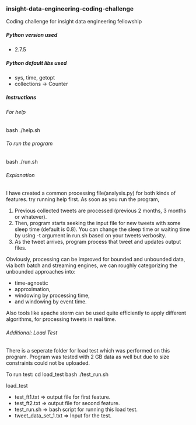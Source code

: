 ### insight-data-engineering-coding-challenge
Coding challenge for insight data engineering fellowship

##### Python version used
- 2.7.5

##### Python default libs used
- sys, time, getopt
- collections -> Counter

##### Instructions
###### For help
bash ./help.sh
###### To run the program
bash ./run.sh

###### Explanation
I have created a common processing file(analysis.py) for both kinds of features. try running help first.
  As soon as you run the program, 
  1. Previous collected tweets are processed (previous 2 months, 3 months or whatever).
  2. Then, program starts seeking the input file for new tweets with some sleep time (default is 0.8). You can change the sleep time or waiting time by using -t argument in run.sh based on your tweets verbosity.
  3. As the tweet arrives, program process that tweet and updates output files.

Obviously, processing can be improved for bounded and unbounded data, via both batch and streaming engines, we can roughly categorizing the unbounded approaches into: 
- time-agnostic
- approximation, 
- windowing by processing time, 
- and windowing by event time.

Also tools like apache storm can be used quite efficiently to apply different algorithms, for processing tweets in real time.

###### Additional: Load Test
There is a seperate folder for load test which was performed on this program. Program was tested with 2 GB data as well but due to size constraints could not be uploaded.

To run test:
  cd load_test
  bash ./test_run.sh

load_test

- test_ft1.txt => output file for first feature.
- test_ft2.txt => output file for second feature.
- test_run.sh => bash script for running this load test. 
- tweet_data_set_1.txt => Input for the test.



